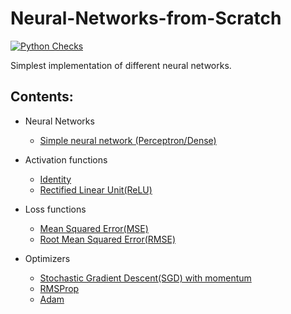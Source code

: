 # Neural-Networks-from-Scratch
[![Python Checks](https://github.com/TheAnkurGoswami/Neural-Networks-from-Scratch/actions/workflows/python-app.yml/badge.svg)](https://github.com/TheAnkurGoswami/Neural-Networks-from-Scratch/actions/workflows/python-app.yml)

Simplest implementation of different neural networks.

## Contents:
* Neural Networks
  * [Simple neural network (Perceptron/Dense)](https://github.com/TheAnkurGoswami/Neural-Networks-from-Scratch/blob/main/neural_networks/nn.py#L8-L73)

* Activation functions
  * [Identity](https://github.com/TheAnkurGoswami/Neural-Networks-from-Scratch/blob/main/neural_networks/activations.py#L18-L25)
  * [Rectified Linear Unit(ReLU)](https://github.com/TheAnkurGoswami/Neural-Networks-from-Scratch/blob/main/neural_networks/activations.py#L28-L35)

* Loss functions
  * [Mean Squared Error(MSE)](https://github.com/TheAnkurGoswami/Neural-Networks-from-Scratch/blob/main/neural_networks/losses.py#L15-L28)
  * [Root Mean Squared Error(RMSE)](https://github.com/TheAnkurGoswami/Neural-Networks-from-Scratch/blob/main/neural_networks/losses.py#L31-L49)

* Optimizers
  * [Stochastic Gradient Descent(SGD) with momentum](https://github.com/TheAnkurGoswami/Neural-Networks-from-Scratch/blob/main/neural_networks/optimizers.py#L25-L61)
  * [RMSProp](https://github.com/TheAnkurGoswami/Neural-Networks-from-Scratch/blob/main/neural_networks/optimizers.py#L64-L94)
  * [Adam](https://github.com/TheAnkurGoswami/Neural-Networks-from-Scratch/blob/main/neural_networks/optimizers.py#L97-L143)

